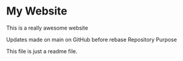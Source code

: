 # My Website

This is a really awesome website

Updates made on main on GitHub before rebase
 Repository Purpose


This file is just a readme file.
